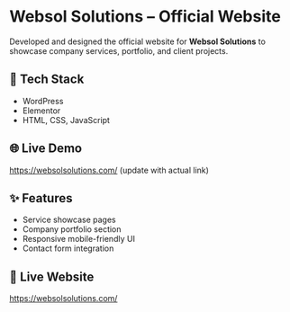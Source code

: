 # Websol Solutions – Official Website

Developed and designed the official website for **Websol Solutions** to showcase company services, portfolio, and client projects.

## 🔧 Tech Stack
- WordPress
- Elementor
- HTML, CSS, JavaScript

## 🌐 Live Demo
https://websolsolutions.com/ (update with actual link)

## ✨ Features
- Service showcase pages
- Company portfolio section
- Responsive mobile-friendly UI
- Contact form integration

## 📸 Live Website 
https://websolsolutions.com/
